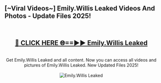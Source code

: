 <h2>[~Viral Videos~] Emily.Willis Leaked Videos And Photos - Update Files 2025!</h2>
<br>
<div align="center">
<h2><a href="https://top-ai-tools.click/QrbHav" rel="nofollow">🔴 CLICK HERE 🌐==►► Emily.Willis Leaked</a></h2>
<br>
Get Emily.Willis Leaked and all content. Now you can access all videos and pictures of Emily.Willis Leaked. New Updated Files 2025!
<br>
<br>
<a href="https://top-ai-tools.click/QrbHav" rel="nofollow" data-target="animated-image.originalLink"><img src="https://i.ibb.co.com/WyWwxjT/player-gif2.gif" alt="Emily.Willis Leaked" style="max-width: 100%; display: inline-block;" data-target="animated-image.originalImage"></a>
</div>
<br>